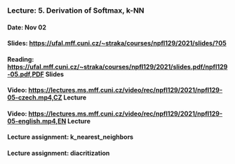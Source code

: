 ### Lecture: 5. Derivation of Softmax, k-NN
#### Date: Nov 02
#### Slides: https://ufal.mff.cuni.cz/~straka/courses/npfl129/2021/slides/?05
#### Reading: https://ufal.mff.cuni.cz/~straka/courses/npfl129/2021/slides.pdf/npfl129-05.pdf,PDF Slides
#### Video: https://lectures.ms.mff.cuni.cz/video/rec/npfl129/2021/npfl129-05-czech.mp4,CZ Lecture
#### Video: https://lectures.ms.mff.cuni.cz/video/rec/npfl129/2021/npfl129-05-english.mp4,EN Lecture
#### Lecture assignment: k_nearest_neighbors
#### Lecture assignment: diacritization
